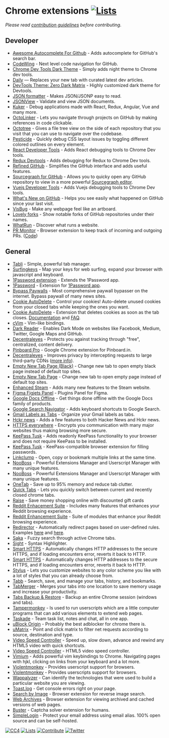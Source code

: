 # Chrome extensions [![Lists](https://img.shields.io/badge/-more%20lists-0a0a0a.svg?style=flat&colorA=0a0a0a)](https://github.com/learn-anything/curated-lists)

_Please read [contribution guidelines](contributing.md) before contributing._

## Developer

- [Awesome Autocomplete For Github](https://github.com/algolia/github-awesome-autocomplete) - Adds autocomplete for GitHub's search bar.
- [CodeWing](https://chrome.google.com/webstore/detail/codewing-github-code-navi/njkkfaliiinmkcckepjdmgbmjljfdeee) - Next level code navigation for GitHub.
- [Chrome Dev Tools Dark Theme](https://github.com/mauricecruz/chrome-devtools-zerodarkmatrix-theme) - Simply adds night theme to Chrome dev tools.
- [Daily](https://chrome.google.com/webstore/detail/daily-20-source-for-busy/jlmpjdjjbgclbocgajdjefcidcncaied) — Replaces your new tab with curated latest dev articles.
- [DevTools Theme: Zero Dark Matrix](https://chrome.google.com/webstore/detail/devtools-theme-zero-dark/bomhdjeadceaggdgfoefmpeafkjhegbo) - Highly customized dark theme for Devtools.
- [JSON formatter](https://github.com/callumlocke/json-formatter) - Makes JSON/JSONP easy to read.
- [JSONView](https://chrome.google.com/webstore/detail/jsonview/chklaanhfefbnpoihckbnefhakgolnmc) - Validate and view JSON documents.
- [Kuker](https://chrome.google.com/webstore/detail/kuker/glgnienmpgmfpkigngkmieconbnkmlcn) - Debug applications made with React, Redux, Angular, Vue and many more.
- [OctoLinker](https://octolinker.github.io/) - Lets you navigate through projects on GitHub by making references in code clickable.
- [Octotree](https://github.com/buunguyen/octotree) - Gives a file tree view on the side of each repository that you visit that you can use to navigate over the codebase.
- [Pesticide](http://pesticide.io) - Quickly debug CSS layout issues by toggling different colored outlines on every element.
- [React Developer Tools](https://chrome.google.com/webstore/detail/react-developer-tools/fmkadmapgofadopljbjfkapdkoienihi) - Adds React debugging tools to Chrome Dev tools.
- [Redux Devtools](https://github.com/zalmoxisus/redux-devtools-extension) - Adds debugging for Redux to Chrome Dev tools.
- [Refined GitHub](https://github.com/sindresorhus/refined-github) - Simplifies the GitHub interface and adds useful features.
- [Sourcegraph for GitHub](https://chrome.google.com/webstore/detail/sourcegraph-for-github/dgjhfomjieaadpoljlnidmbgkdffpack) - Allows you to quicky open any GitHub repository to view in a more powerful [Sourcegraph editor](https://about.sourcegraph.com/).
- [Vuejs Developer Tools](https://chrome.google.com/webstore/detail/vuejs-devtools/nhdogjmejiglipccpnnnanhbledajbpd) - Adds Vuejs debugging tools to Chrome Dev tools.
- [What's New on GitHub](https://github.com/flawyte/whats-new-github) - Helps you see easily what happened on GitHub since your last visit.
- [VisBug](https://github.com/GoogleChromeLabs/ProjectVisBug) - Make any webpage feel like an artboard.
- [Lovely forks](https://github.com/musically-ut/lovely-forks) - Show notable forks of GitHub repositories under their names.
- [WhatRun](https://chrome.google.com/webstore/detail/whatruns/cmkdbmfndkfgebldhnkbfhlneefdaaip) - Discover what runs a website.
- [PR Monitor](https://chrome.google.com/webstore/detail/pr-monitor/pneldbfhblmldbhmkolclpkijgnjcmng) - Browser extension to keep track of incoming and outgoing PRs. ([Code](https://github.com/fwouts/prmonitor))

## General

- [Tabli](https://chrome.google.com/webstore/detail/tabli/igeehkedfibbnhbfponhjjplpkeomghi) - Simple, powerful tab manager.
- [Surfingkeys](https://github.com/brookhong/Surfingkeys) - Map your keys for web surfing, expand your browser with javascript and keyboard.
- [1Password extension](https://chrome.google.com/webstore/detail/1password-extension-deskt/aomjjhallfgjeglblehebfpbcfeobpgk) - Extends the 1Password app.
- [1Password](https://agilebits.com/onepassword/extensions) - Extension for [1Password app](https://1password.com/).
- [Bypass Paywalls](https://github.com/iamadamdev/bypass-paywalls-chrome) - Most comprehensive paywall bypasser on the internet. Bypass paywall of many news sites.
- [Cookie AutoDelete](https://chrome.google.com/webstore/detail/cookie-autodelete/fhcgjolkccmbidfldomjliifgaodjagh) - Control your cookies! Auto-delete unused cookies from your closed tabs while keeping the ones you want.
- [Cookie AutoDelete](https://github.com/Cookie-AutoDelete/Cookie-AutoDelete) - Extension that deletes cookies as soon as the tab closes. [Documentation](https://github.com/Cookie-AutoDelete/Cookie-AutoDelete/wiki/Documentation) and [FAQ](https://github.com/Cookie-AutoDelete/Cookie-AutoDelete/wiki/FAQ:-Common-Questions-and-Issues).
- [cVim](https://chrome.google.com/webstore/detail/cvim/ihlenndgcmojhcghmfjfneahoeklbjjh?hl=en) - Vim-like bindings.
- [Dark Reader](https://chrome.google.com/webstore/detail/dark-reader/eimadpbcbfnmbkopoojfekhnkhdbieeh) - Enables Dark Mode on websites like Facebook, Medium, Twitter, Google Maps and GitHub.
- [Decentraleyes](https://chrome.google.com/webstore/detail/decentraleyes/ldpochfccmkkmhdbclfhpagapcfdljkj) - Protects you against tracking through "free", centralized, content delivery.
- [Pinboard Pro](https://github.com/richardkall/pinboard-pro-chrome-extension) - Google Chrome extension for Pinboard.in.
- [Decentraleyes](https://github.com/Synzvato/decentraleyes) - Improves privacy by intercepting requests to large third-party CDNs ([more info](https://github.com/Synzvato/decentraleyes/wiki/Simple-Introduction)).
- [Empty New Tab Page (Black)](https://chrome.google.com/webstore/detail/empty-new-tab-page-black/fllomkdgoahjlgcblpldnpjcilipjelp) - Change new tab to open empty black page instead of default top sites.
- [Empty New Tab Page](https://chrome.google.com/webstore/detail/empty-new-tab-page/dpjamkmjmigaoobjbekmfgabipmfilij) - Change new tab to open empty page instead of default top sites.
- [Enhanced Steam](https://chrome.google.com/webstore/detail/enhanced-steam/okadibdjfemgnhjiembecghcbfknbfhg) - Adds many new features to the Steam website.
- [Figma Figjets Panel](https://chrome.google.com/webstore/detail/figma-figjets-panel/diljoblapaochhcgfonabkjihknfmllk) - Plugins Panel for Figma.
- [Google Docs Offline](https://chrome.google.com/webstore/detail/google-docs-offline/ghbmnnjooekpmoecnnnilnnbdlolhkhi) - Get things done offline with the Google Docs family of products.
- [Google Search Navigator](https://chrome.google.com/webstore/detail/google-search-navigator/cohamjploocgoejdfanacfgkhjkhdkek) - Adds keyboard shortcuts to Google Search.
- [Gmail Labels as Tabs](https://tuladhar.github.io/gmail-labels-as-tabs/) - Organize your Gmail labels as tabs.
- [Hckr news](https://chrome.google.com/webstore/detail/hckr-news/mnlaodleonmmfkdhfofamacceeikgecp) - Adds a few features to both Hacker News and Hckr news.
- [HTTPS everywhere](https://chrome.google.com/webstore/detail/https-everywhere/gcbommkclmclpchllfjekcdonpmejbdp) - Encrypts you communication with many major websites thus making browsing more secure.
- [KeePass Tusk](https://chrome.google.com/webstore/detail/keepass-tusk-password-acc/fmhmiaejopepamlcjkncpgpdjichnecm) - Adds readonly KeePass functionality to your browser and does not require KeePass to be installed.
- [KeePass Tusk](https://github.com/suBDavis/Tusk) - KeePass-compatible browser extension for filling passwords.
- [Linkclump](https://chrome.google.com/webstore/detail/linkclump/lfpjkncokllnfokkgpkobnkbkmelfefj) - Open, copy or bookmark multiple links at the same time.
- [NooBoss](https://chrome.google.com/webstore/detail/nooboss/aajodjghehmlpahhboidcpfjcncmcklf) - Powerful Extensions Manager and Userscript Manager with many unique features.
- [NooBoss](https://github.com/AInoob/NooBoss) - Powerful Extensions Manager and Userscript Manager with many unique features.
- [OneTab](https://chrome.google.com/webstore/detail/onetab/chphlpgkkbolifaimnlloiipkdnihall) - Save up to 95% memory and reduce tab clutter.
- [Quick Tabs](https://chrome.google.com/webstore/detail/quick-tabs/jnjfeinjfmenlddahdjdmgpbokiacbbb) - Lets you quickly switch between current and recently closed chrome tabs.
- [Raise](https://chrome.google.com/webstore/detail/raisecom-extension/kknoembcnnnhefehcmegppchcmggaafo) - Save money shopping online with discounted gift cards
- [Reddit Enhacement Suite](https://github.com/honestbleeps/Reddit-Enhancement-Suite) - Includes many features that enhances your Reddit browsing experience.
- [Reddit Enhancement Suite](https://chrome.google.com/webstore/detail/reddit-enhancement-suite/kbmfpngjjgdllneeigpgjifpgocmfgmb) - Suite of modules that enhance your Reddit browsing experience.
- [Redirector](https://chrome.google.com/webstore/detail/redirector/ocgpenflpmgnfapjedencafcfakcekcd) - Automatically redirect pages based on user-defined rules. Examples [here](https://github.com/einaregilsson/Redirector/wiki/Examples-From-Help-File) and [here](https://github.com/einaregilsson/Redirector/wiki/Some-Examples).
- [Saka](https://saka.io/) - Fuzzy search through active Chrome tabs.
- [Sight](https://chrome.google.com/webstore/detail/sight/epmaefhielclhlnmjofcdapbeepkmggh) - Syntax Highlighter.
- [Smart HTTPS](https://chrome.google.com/webstore/detail/smart-https/cmleijjdpceldbelpnpkddofmcmcaknm) - Automatically changes HTTP addresses to the secure HTTPS, and if loading encounters error, reverts it back to HTTP.
- [Smart HTTPS](https://github.com/ilGur1132/Smart-HTTPS) - Automatically changes HTTP addresses to the secure HTTPS, and if loading encounters error, reverts it back to HTTP.
- [Stylus](https://github.com/openstyles/stylus/) - Lets you customize websites to any color scheme you like with a lot of styles that you can already choose from.
- [Tabb](https://chrome.google.com/webstore/detail/tabb/lckpgdmcdbbcbcopmenpielppdipkpef) - Search, save, and manage your tabs, history, and bookmarks.
- [TabMerger](https://github.com/lbragile/TabMerger) - Merges your tabs into one location to save memory usage and increase your productivity.
- [Tabs Backup & Restore](https://chrome.google.com/webstore/detail/tabs-backup-restore/dehocbglhkaogiljpihicakmlockmlgd) - Backup an entire Chrome session (windows and tabs).
- [Tampermonkey](https://chrome.google.com/webstore/detail/tampermonkey/dhdgffkkebhmkfjojejmpbldmpobfkfo) - Is used to run userscripts which are a little computer programs that can add various elements to extend web pages.
- [Taskade](https://chrome.google.com/webstore/detail/taskade-team-task-notes-a/hcobdfnjjaceclfdjpmmpiknimccjpmf) - Team task list, notes and chat, all in one app.
- [uBlock Origin](https://chrome.google.com/webstore/detail/ublock-origin/cjpalhdlnbpafiamejdnhcphjbkeiagm) - Probably the best adblocker for chrome there is.
- [uMatrix](https://github.com/gorhill/uMatrix) - Point and click matrix to filter net requests according to source, destination and type.
- [Video Speed Controller](https://chrome.google.com/webstore/detail/video-speed-controller/nffaoalbilbmmfgbnbgppjihopabppdk) - Speed up, slow down, advance and rewind any HTML5 video with quick shortcuts.
- [Video Speed Controller](https://github.com/igrigorik/videospeed) - HTML5 video speed controller.
- [Vimium](https://chrome.google.com/webstore/detail/vimium/dbepggeogbaibhgnhhndojpepiihcmeb) - Adds powerful vim keybindings to Chrome. Navigating pages with hjkl, clicking on links from your keyboard and a lot more.
- [Violentmonkey](https://chrome.google.com/webstore/detail/violentmonkey/jinjaccalgkegednnccohejagnlnfdag) - Provides userscript support for browsers.
- [Violentmonkey](https://github.com/violentmonkey/violentmonkey) - Provides userscripts support for browsers.
- [Wappalyzer](https://chrome.google.com/webstore/detail/wappalyzer/gppongmhjkpfnbhagpmjfkannfbllamg) - Can identify the technologies that were used to build a particular website you are viewing.
- [Toast.log](https://toastlog.com/) - Get console errors right on your page.
- [Search by Image](https://github.com/dessant/search-by-image) - Browser extension for reverse image search.
- [Web Archives](https://github.com/dessant/web-archives) - Browser extension for viewing archived and cached versions of web pages.
- [Buster](https://github.com/dessant/buster) - Captcha solver extension for humans.
- [SimpleLogin](https://github.com/simple-login/browser-extension) - Protect your email address using email alias. 100% open source and can be self-hosted.

[![CC4](https://img.shields.io/badge/license-CC4-0a0a0a.svg?style=flat&colorA=0a0a0a)](https://creativecommons.org/licenses/by/4.0/)
[![Lists](https://img.shields.io/badge/-more%20lists-0a0a0a.svg?style=flat&colorA=0a0a0a)](https://github.com/learn-anything/curated-lists)
[![Contribute](https://img.shields.io/badge/-contribute-0a0a0a.svg?style=flat&colorA=0a0a0a)](contributing.md)
[![Twitter](http://bit.ly/latwitt)](https://twitter.com/learnanything_)
